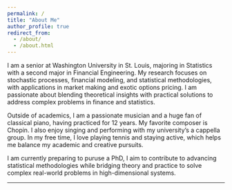 ```yaml
---
permalink: /
title: "About Me"
author_profile: true
redirect_from: 
  - /about/
  - /about.html
---
```

I am a senior at Washington University in St. Louis, majoring in Statistics with a second major in Financial Engineering. My research focuses on stochastic processes, financial modeling, and statistical methodologies, with applications in market making and exotic options pricing. I am passionate about blending theoretical insights with practical solutions to address complex problems in finance and statistics.

Outside of academics, I am a passionate musician and a huge fan of classical piano, having practiced for 12 years. My favorite composer is Chopin. I also enjoy singing and performing with my university’s a cappella group. In my free time, I love playing tennis and staying active, which helps me balance my academic and creative pursuits.

I am currently preparing to puruse a PhD, I aim to contribute to advancing statistical methodologies while bridging theory and practice to solve complex real-world problems in high-dimensional systems.

------
